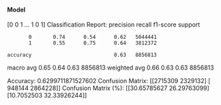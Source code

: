 #### Model
[0 0 1 ... 1 0 1]
Classification Report:
              precision    recall  f1-score   support

           0       0.74      0.54      0.62   5044441
           1       0.55      0.75      0.64   3812372

    accuracy                           0.63   8856813
   macro avg       0.65      0.64      0.63   8856813
weighted avg       0.66      0.63      0.63   8856813

Accuracy: 0.6299711871527602
Confusion Matrix:
[[2715309 2329132]
 [ 948144 2864228]]
Confusion Matrix (%):
[[30.65785627 26.29763099]
 [10.7052503  32.33926244]]
